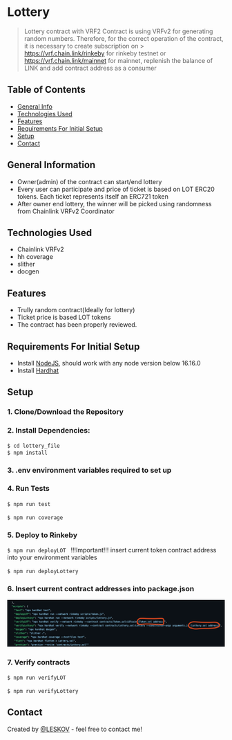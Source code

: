 # Lottery
> Lottery contract with VRF2
> Contract is using VRFv2 for generating random numbers. Therefore, for the correct operation of the contract, it is necessary to create subscription on > https://vrf.chain.link/rinkeby for rinkeby testnet or https://vrf.chain.link/mainnet for mainnet, replenish the balance of LINK and add contract address as a consumer

## Table of Contents
* [General Info](#general-information)
* [Technologies Used](#technologies-used)
* [Features](#features)
* [Requirements For Initial Setup](#requirements)
* [Setup](#setup)
* [Contact](#contact)



## General Information
- Owner(admin) of the contract can start/end lottery
- Every user can participate and price of ticket is based on LOT ERC20 tokens. Each ticket represents itself an ERC721 token
- After owner end lottery, the winner will be picked using randomness from Chainlink VRFv2 Coordinator

 
## Technologies Used
- Chainlink VRFv2
- hh coverage
- slither
- docgen

## Features
- Trully random contract(Ideally for lottery)
- Ticket price is based LOT tokens
- The contract has been properly reviewed.

## Requirements For Initial Setup
- Install [NodeJS](https://nodejs.org/en/), should work with any node version below 16.16.0
- Install [Hardhat](https://hardhat.org/)

## Setup
### 1. Clone/Download the Repository
### 2. Install Dependencies:
```
$ cd lottery_file
$ npm install
```
### 3. .env environment variables required to set up

### 4. Run Tests
`$ npm run test`

`$ npm run coverage`

### 5. Deploy to Rinkeby
`$ npm run deployLOT ` 
!!!Important!!! 
insert current token contract address into your environment variables

`
 $ npm run deployLottery
 `
### 6. Insert current contract addresses into package.json
![Example screenshot](./Screenshot7.png)

### 7. Verify contracts
`$ npm run verifyLOT `


 `
 $ npm run verifyLottery
 `




## Contact
Created by [@LESKOV](https://www.linkedin.com/in/ivan-lieskov-4b5664189/) - feel free to contact me!
